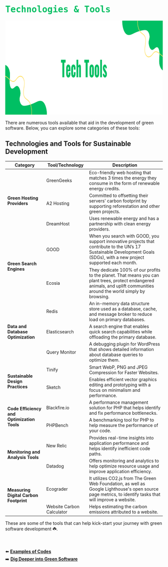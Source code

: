 # <span style="color: #00BF63; font-family:Monaco, monospace">Technologies & Tools </span>

<img src="assets/samples/5_Tools.png" alt="tools" style="width:100%;height:300px;">

There are numerous tools available that aid in the development of green software. Below, you can explore some categories of these tools:

<!DOCTYPE html>
<html lang="en">
<head>
    <meta charset="UTF-8">
    <meta name="viewport" content="width=device-width, initial-scale=1.0">
<!--     <style>
        table {
            width: 100%;
            border-collapse: collapse;
        }
        th, td {
            border: 1px solid black;
            padding: 8px;
            text-align: left;
        }
        th {
            /* background-color: #f0f0f0; */
            color: #00BF63;
        }
    </style> -->
</head>
<body>


<h2>Technologies and Tools for Sustainable Development</h2>

<table>
    <thead>
        <tr>
            <th>Category</th>
            <th>Tool/Technology</th>
            <th>Description</th>
        </tr>
    </thead>
    <tbody>
        <tr>
        <td rowspan="3"><strong>Green Hosting Providers</strong></td>
            <td>GreenGeeks</td>
            <td>Eco-friendly web hosting that matches 3 times the energy they consume in the form of renewable energy credits.</td>
        </tr>
        <tr>
            <td>A2 Hosting</td>
            <td>Committed to offsetting their servers' carbon footprint by supporting reforestation and other green projects.</td>
        </tr>
        <tr>
            <td>DreamHost</td>
            <td>Uses renewable energy and has a partnership with clean energy providers.</td>
        </tr>
        <tr>
            <td rowspan="2"><strong>Green Search Engines</strong></td>
            <td>GOOD</td>
            <td>When you search with GOOD, you support innovative projects that contribute to the UN’s 17 Sustainable Development Goals (SDGs), with a new project supported each month.</td>
        </tr>
        <tr>
            <td>Ecosia</td>
            <td>They dedicate 100% of our profits to the planet. That means you can plant trees, protect endangered animals, and uplift communities around the world simply by browsing.</td>
        </tr>
        <tr>
            <td rowspan="3"><strong>Data and Database Optimization</strong></td>
            <td>Redis</td>
            <td>An in-memory data structure store used as a database, cache, and message broker to reduce load on primary databases.</td>
        </tr>
        <tr>
            <td>Elasticsearch</td>
            <td>A search engine that enables quick search capabilities while offloading the primary database.</td>
        </tr>
        <tr>
            <td>Query Monitor</td>
            <td>A debugging plugin for WordPress that shows detailed information about database queries to optimize them.</td>
        </tr>
        <tr>
            <td rowspan="2"><strong>Sustainable Design Practices</strong></td>
            <td>Tinify</td>
            <td>Smart WebP, PNG and JPEG Compression for Faster Websites.</td>
        </tr>
        <tr>
            <td>Sketch</td>
            <td>Enables efficient vector graphics editing and prototyping with a focus on minimalism and performance.</td>
        </tr>
        <tr>
            <td rowspan="2"><strong>Code Efficiency and Optimization Tools</strong></td>
            <td>Blackfire.io</td>
            <td>A performance management solution for PHP that helps identify and fix performance bottlenecks.</td>
        </tr>
        <tr>
            <td>PHPBench</td>
            <td>A benchmarking tool for PHP to help measure the performance of your code.</td>
        </tr>
        <tr>
            <td rowspan="2"><strong>Monitoring and Analysis Tools</strong></td>
            <td>New Relic</td>
            <td>Provides real-time insights into application performance and helps identify inefficient code paths.</td>
        </tr>
        <tr>
            <td>Datadog</td>
            <td>Offers monitoring and analytics to help optimize resource usage and improve application efficiency.</td>
        </tr>
        <tr>
            <td rowspan="2"><strong>Measuring Digital Carbon Footprint</strong></td>
            <td>Ecograder </td>
            <td>It utilizes CO2.js from The Green Web Foundation, as well as Google Lighthouse's open source page metrics, to identify tasks that will improve a website.</td>
        </tr>
        <tr>
            <td>Website Carbon Calculator</td>
            <td>Helps estimating the carbon emissions attributed to a website.</td>
        </tr>
    </tbody>
</table>

These are some of the tools that can help kick-start your journey with green software development ☘️.
</body>
</html>

<br><br>
⬅️ [**Examples of Codes**](4_examples_of_codes.md)
<br>
➡️ [**Dig Deeper into Green Software**](6_dig_deeper_into_it.md)
